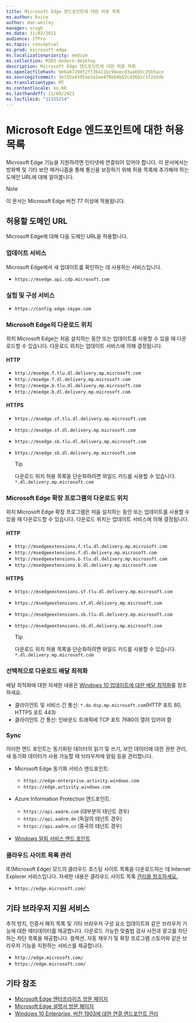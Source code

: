 ```yaml
---
title: Microsoft Edge 엔드포인트에 대한 허용 목록
ms.author: kvice
author: dan-wesley
manager: srugh
ms.date: 11/02/2021
audience: ITPro
ms.topic: conceptual
ms.prod: microsoft-edge
ms.localizationpriority: medium
ms.collection: M365-modern-desktop
description: Microsoft Edge 엔드포인트에 대한 허용 목록
ms.openlocfilehash: 9e6a87290f2f73ba11bc98eecd3aa693c35b5ace
ms.sourcegitcommit: 3e155a4395ae3a2ae478eb4b52c436b1c1f2e5db
ms.translationtype: MT
ms.contentlocale: ko-KR
ms.lasthandoff: 11/04/2021
ms.locfileid: "12155214"
---
```

# <a name="allow-list-for-microsoft-edge-endpoints"></a>Microsoft Edge 엔드포인트에 대한 허용 목록

Microsoft Edge 기능을 지원하려면 인터넷에 연결되어 있어야 합니다. 이 문서에서는 방화벽 및 기타 보안 메커니즘을 통해 통신을 보장하기 위해 허용 목록에 추가해야 하는 도메인 URL에 대해 알아봅니다.

> [!NOTE]
> 이 문서는 Microsoft Edge 버전 77 이상에 적용됩니다.

## <a name="domain-urls-to-allow"></a>허용할 도메인 URL

Microsoft Edge에 대해 다음 도메인 URL을 허용합니다.

### <a name="update-service"></a>업데이트 서비스

Microsoft Edge에서 새 업데이트를 확인하는 데 사용하는 서비스입니다.

- `https://msedge.api.cdp.microsoft.com`

### <a name="experimentation-and-configuration-service"></a>실험 및 구성 서비스

- `https://config.edge.skype.com`

### <a name="download-locations-for-microsoft-edge"></a>Microsoft Edge의 다운로드 위치

위치 Microsoft Edge는 처음 설치하는 동안 또는 업데이트를 사용할 수 있을 때 다운로드할 수 있습니다. 다운로드 위치는 업데이트 서비스에 의해 결정됩니다.

#### <a name="http"></a>HTTP

- `http://msedge.f.tlu.dl.delivery.mp.microsoft.com`
- `http://msedge.f.dl.delivery.mp.microsoft.com`
- `http://msedge.b.tlu.dl.delivery.mp.microsoft.com`
- `http://msedge.b.dl.delivery.mp.microsoft.com`

#### <a name="https"></a>HTTPS

- `https://msedge.sf.tlu.dl.delivery.mp.microsoft.com`
- `https://msedge.sf.dl.delivery.mp.microsoft.com`
- `https://msedge.sb.tlu.dl.delivery.mp.microsoft.com`
- `https://msedge.sb.dl.delivery.mp.microsoft.com`

  > [!TIP]
  > 다운로드 위치 허용 목록을 단순화하려면 와일드 카드를 사용할 수 있습니다. `*.dl.delivery.mp.microsoft.com`

### <a name="download-locations-for-microsoft-edge-extensions"></a>Microsoft Edge 확장 프로그램의 다운로드 위치

위치 Microsoft Edge 확장 프로그램은 처음 설치하는 동안 또는 업데이트를 사용할 수 있을 때 다운로드할 수 있습니다. 다운로드 위치는 업데이트 서비스에 의해 결정됩니다.

#### <a name="http"></a>HTTP

- `http://msedgeextensions.f.tlu.dl.delivery.mp.microsoft.com`
- `http://msedgeextensions.f.dl.delivery.mp.microsoft.com`
- `http://msedgeextensions.b.tlu.dl.delivery.mp.microsoft.com`
- `http://msedgeextensions.b.dl.delivery.mp.microsoft.com`

#### <a name="https"></a>HTTPS

- `https://msedgeextensions.sf.tlu.dl.delivery.mp.microsoft.com`
- `https://msedgeextensions.sf.dl.delivery.mp.microsoft.com`
- `https://msedgeextensions.sb.tlu.dl.delivery.mp.microsoft.com`
- `https://msedgeextensions.sb.dl.delivery.mp.microsoft.com`

  > [!TIP]
  > 다운로드 위치 허용 목록을 단순화하려면 와일드 카드를 사용할 수 있습니다. `*.dl.delivery.mp.microsoft.com`

### <a name="optionally-for-download-delivery-optimization"></a>선택적으로 다운로드 배달 최적화

배달 최적화에 대한 자세한 내용은 [Windows 10 업데이트에 대한 배달 최적화](/windows/deployment/update/waas-delivery-optimization)를 참조하세요.

- 클라이언트 및 서비스 간 통신: `*.do.dsp.mp.microsoft.com`(HTTP 포트 80, HTTPS 포트 443)
- 클라이언트 간 통신: 인바운드 트래픽에 TCP 포트 7680이 열려 있어야 함

### <a name="sync"></a>Sync

이러한 엔드 포인트는 동기화된 데이터의 읽기 및 쓰기, 보안 데이터에 대한 권한 관리, 새 동기화 데이터가 사용 가능할 때 브라우저에 알림 등을 관리합니다.

- Microsoft Edge 동기화 서비스 엔드포인트:

  - `https://edge-enterprise.activity.windows.com`
  - `https://edge.activity.windows.com`

- Azure Information Protection 엔드포인트:

  - `https://api.aadrm.com` (대부분의 테넌트 경우)
  - `https://api.aadrm.de` (독일의 테넌트 경우)
  - `https://api.aadrm.cn` (중국의 테넌트 경우)

- [Windows 알림 서비스 엔드 포인트](/windows/uwp/design/shell/tiles-and-notifications/firewall-allowlist-config)

### <a name="cloud-site-list-management"></a>클라우드 사이트 목록 관리

IE(Microsoft Edge) 모드의 클라우드 호스팅 사이트 목록을 다운로드하는 데 Internet Explorer 서비스입니다. 자세한 내용은 클라우드 사이트 목록 [관리를 참조하세요.](https://aka.ms/CloudSiteList)

- `https://edge.microsoft.com/`

## <a name="other-browser-support-services"></a>기타 브라우저 지원 서비스

추적 방지, 인증서 해지 목록 및 기타 브라우저 구성 요소 업데이트와 같은 브라우저 기능에 대한 메타데이터를 제공합니다. 다운로드 가능한 맞춤법 검사 사전과 광고를 차단하는 차단 목록을 제공합니다. 컬렉션, 자동 채우기 및 확장 프로그램 스토어와 같은 브라우저 기능을 지원하는 서비스를 제공합니다.

- `http://edge.microsoft.com/`
- `https://edge.microsoft.com/`

## <a name="see-also"></a>기타 참조

- [Microsoft Edge 엔터프라이즈 방문 페이지](https://aka.ms/EdgeEnterprise)
- [Microsoft Edge 설명서 방문 페이지](./index.yml)
- [Windows 10 Enterprise, 버전 1903에 대한 연결 엔드포인트 관리](/windows/privacy/manage-windows-1903-endpoints)